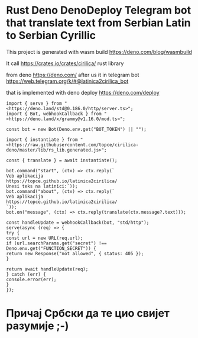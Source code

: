 # Rust Deno DenoDeploy Telegram bot that translate text from Serbian Latin to Serbian Cyrillic  

This project is generated with wasm build <https://deno.com/blog/wasmbuild>

It call <https://crates.io/crates/cirilica/> rust library

from deno <https://deno.com/>
after us it in telegram bot
<https://web.telegram.org/k/#@latinica2cirilica_bot>

that is implemented with deno deploy <https://deno.com/deploy>

```
import { serve } from "<https://deno.land/std@0.186.0/http/server.ts>";
import { Bot, webhookCallback } from "<https://deno.land/x/grammy@v1.16.0/mod.ts>";

const bot = new Bot(Deno.env.get("BOT_TOKEN") || "");

import { instantiate } from "<https://raw.githubusercontent.com/topce/cirilica-deno/master/lib/rs_lib.generated.js>";

const { translate } = await instantiate();

bot.command("start", (ctx) => ctx.reply(`
Veb aplikacija
https://topce.github.io/latinica2cirilica/
Unesi teks na latinici:`));
bot.command("about", (ctx) => ctx.reply(`
Veb aplikacija
https://topce.github.io/latinica2cirilica/
`));
bot.on("message", (ctx) => ctx.reply(translate(ctx.message?.text)));

const handleUpdate = webhookCallback(bot, "std/http");
serve(async (req) => {
try {
const url = new URL(req.url);
if (url.searchParams.get("secret") !== Deno.env.get("FUNCTION_SECRET")) {
return new Response("not allowed", { status: 405 });
}

return await handleUpdate(req);
} catch (err) {
console.error(err);
}
});
```

# Причај Србски да те цио свијет разумије ;-)